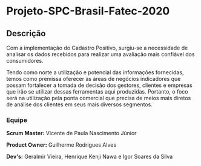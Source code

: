 # Projeto-SPC-Brasil-Fatec-2020

**<H2>Descrição</H2>**

Com a implementação do Cadastro Positivo, surgiu-se a necessidade de analisar os dados recebidos para realizar uma avaliação mais confiável dos consumidores. 

Tendo como norte a utilização e potencial das informações fornecidas, temos como premissa oferecer às áreas de negócios indicadores que possam fortalecer a tomada de decisão dos gestores, clientes e empresas que irão se utilizar dessas ferramentas aqui produzidas. Portanto, o foco será na utilização pela ponta comercial que precisa de meios mais diretos de análise dos clientes em seus mais diversos segmentos. 

**<H3>Equipe</H3>**

**Scrum Master:** Vicente de Paula Nascimento Júnior

**Product Owner:** Guilherme Rodrigues Alves

**Dev's:** Geralmir Vieira, Henrique Kenji Nawa e Igor Soares da Silva
